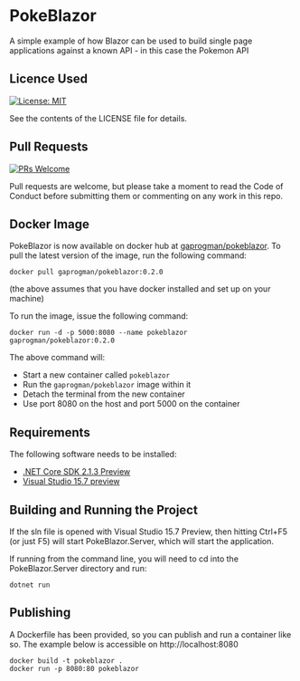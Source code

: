 # PokeBlazor

A simple example of how Blazor can be used to build single page applications against a known API - in this case the Pokemon API

## Licence Used
[![License: MIT](https://img.shields.io/badge/License-MIT-yellow.svg)](https://opensource.org/licenses/MIT)

See the contents of the LICENSE file for details.

## Pull Requests

[![PRs Welcome](https://img.shields.io/badge/PRs-welcome-brightgreen.svg?style=flat-square)](http://makeapullrequest.com)

Pull requests are welcome, but please take a moment to read the Code of Conduct before submitting them or commenting on any work in this repo.

## Docker Image

PokeBlazor is now available on docker hub at [gaprogman/pokeblazor](https://hub.docker.com/r/gaprogman/pokeblazor/). To pull the latest version of the image, run the following command:

```
docker pull gaprogman/pokeblazor:0.2.0
```

(the above assumes that you have docker installed and set up on your machine)

To run the image, issue the following command:

```
docker run -d -p 5000:8080 --name pokeblazor gaprogman/pokeblazor:0.2.0
```

The above command will:

- Start a new container called `pokeblazor`
- Run the `gaprogman/pokeblazor` image within it
- Detach the terminal from the new container
- Use port 8080 on the host and port 5000 on the container

## Requirements

The following software needs to be installed:

- [.NET Core SDK 2.1.3 Preview](https://www.microsoft.com/net/download/dotnet-core/sdk-2.1.300-preview1)
- [Visual Studio 15.7 preview](https://www.visualstudio.com/vs/preview)

## Building and Running the Project

If the sln file is opened with Visual Studio 15.7 Preview, then hitting Ctrl+F5 (or just F5) will start PokeBlazor.Server, which will start the application.

If running from the command line, you will need to cd into the PokeBlazor.Server directory and run:

``` shell
dotnet run
```
## Publishing
A Dockerfile has been provided, so you can publish and run a container like so. The example below is accessible on http://localhost:8080
``` shell
docker build -t pokeblazor .
docker run -p 8080:80 pokeblazor
```
